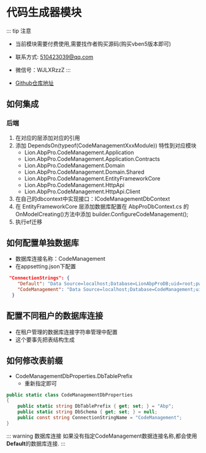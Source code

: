 # 代码生成器模块
::: tip 注意
- 当前模块需要付费使用,需要找作者购买源码(购买vben5版本即可)
- 联系方式: 510423039@qq.com
- 微信号：WJLXRzzZ
:::

- [Github仓库地址](https://github.com/abp-vnext-pro/abp-vnext-pro-framework/tree/main/modules/CodeManagement)

## 如何集成
### 后端
1. 在对应的层添加对应的引用
2. 添加 DependsOn(typeof(CodeManagementXxxModule)) 特性到对应模块
    - Lion.AbpPro.CodeManagement.Application
    - Lion.AbpPro.CodeManagement.Application.Contracts
    - Lion.AbpPro.CodeManagement.Domain
    - Lion.AbpPro.CodeManagement.Domain.Shared
    - Lion.AbpPro.CodeManagement.EntityFrameworkCore
    - Lion.AbpPro.CodeManagement.HttpApi
    - Lion.AbpPro.CodeManagement.HttpApi.Client
3. 在自己的dbcontext中实现接口：ICodeManagementDbContext
4. 在 EntityFrameworkCore 层添加数据库配置在 AbpProDbContext.cs 的 OnModelCreating()方法中添加 builder.ConfigureCodeManagement();
5. 执行ef迁移


## 如何配置单独数据库
- 数据库连接名称：CodeManagement
- 在appsetting.json下配置

```json
 "ConnectionStrings": {
    "Default": "Data Source=localhost;Database=LionAbpProDB;uid=root;pwd=mypassword;charset=utf8mb4;Allow User Variables=true;AllowLoadLocalInfile=true",
    "CodeManagement": "Data Source=localhost;Database=CodeManagement;uid=root;pwd=mypassword;charset=utf8mb4;Allow User Variables=true;AllowLoadLocalInfile=true"
  }
```
## 配置不同租户的数据库连接
- 在租户管理的数据库连接字符串管理中配置
- 这个要事先把表结构生成

## 如何修改表前缀
- CodeManagementDbProperties.DbTablePrefix
    - 重新指定即可
```csharp
public static class CodeManagementDbProperties
{
    public static string DbTablePrefix { get; set; } = "Abp";
    public static string DbSchema { get; set; } = null;
    public const string ConnectionStringName = "CodeManagement";
}
```

::: warning 数据库连接
如果没有指定CodeManagement数据连接名称,都会使用**Default**的数据库连接.
:::
